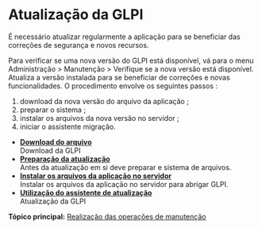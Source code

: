 Atualização da GLPI
==================

É necessário atualizar regularmente a aplicação para se beneficiar das correções de segurança e novos recursos.

Para verificar se uma nova versão do GLPI está disponível, vá para o menu Administração \> Manutenção \> Verifique se a nova versão está disponível. Atualiza a versão instalada para se beneficiar de correções e novas funcionalidades. O procedimento envolve os seguintes passos :

1.  download da nova versão do arquivo da aplicação ;
2.  preparar o sistema ;
3.  instalar os arquivos da nova versão no servidor ;
4.  iniciar o assistente migração.

-   **[Download do arquivo](../glpi/install_download.html)**\
     Download da GLPI
-   **[Preparação da atualização](../glpi/admin_upgrade_prepare.html)**\
     Antes da atualização em si deve preparar e sistema de arquivos.
-   **[Instalar os arquivos da aplicação no servidor](../glpi/install_copyfiles.html)**\
     Instalar os arquivos da aplicação no servidor para abrigar GLPI.
-   **[Utilização do assistente de atualização](../glpi/admin_upgrade_wizard.html)**\
     Atualização da GLPI

**Tópico principal:** [Realização das operações de manutenção](../glpi/admin.html "Operação de manutenção da GLPI")
